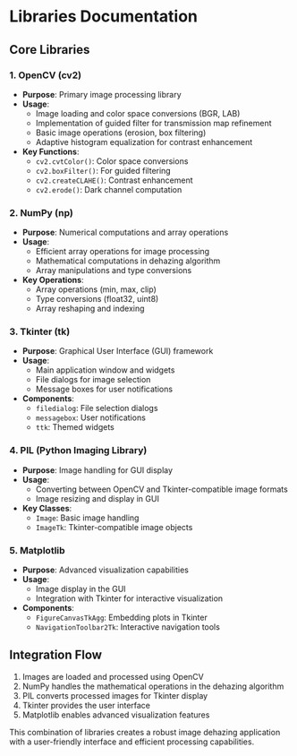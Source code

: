 # Libraries Documentation

## Core Libraries

### 1. OpenCV (cv2)
- **Purpose**: Primary image processing library
- **Usage**: 
  - Image loading and color space conversions (BGR, LAB)
  - Implementation of guided filter for transmission map refinement
  - Basic image operations (erosion, box filtering)
  - Adaptive histogram equalization for contrast enhancement
- **Key Functions**:
  - `cv2.cvtColor()`: Color space conversions
  - `cv2.boxFilter()`: For guided filtering
  - `cv2.createCLAHE()`: Contrast enhancement
  - `cv2.erode()`: Dark channel computation

### 2. NumPy (np)
- **Purpose**: Numerical computations and array operations
- **Usage**:
  - Efficient array operations for image processing
  - Mathematical computations in dehazing algorithm
  - Array manipulations and type conversions
- **Key Operations**:
  - Array operations (min, max, clip)
  - Type conversions (float32, uint8)
  - Array reshaping and indexing

### 3. Tkinter (tk)
- **Purpose**: Graphical User Interface (GUI) framework
- **Usage**:
  - Main application window and widgets
  - File dialogs for image selection
  - Message boxes for user notifications
- **Components**:
  - `filedialog`: File selection dialogs
  - `messagebox`: User notifications
  - `ttk`: Themed widgets

### 4. PIL (Python Imaging Library)
- **Purpose**: Image handling for GUI display
- **Usage**:
  - Converting between OpenCV and Tkinter-compatible image formats
  - Image resizing and display in GUI
- **Key Classes**:
  - `Image`: Basic image handling
  - `ImageTk`: Tkinter-compatible image objects

### 5. Matplotlib
- **Purpose**: Advanced visualization capabilities
- **Usage**:
  - Image display in the GUI
  - Integration with Tkinter for interactive visualization
- **Components**:
  - `FigureCanvasTkAgg`: Embedding plots in Tkinter
  - `NavigationToolbar2Tk`: Interactive navigation tools

## Integration Flow
1. Images are loaded and processed using OpenCV
2. NumPy handles the mathematical operations in the dehazing algorithm
3. PIL converts processed images for Tkinter display
4. Tkinter provides the user interface
5. Matplotlib enables advanced visualization features

This combination of libraries creates a robust image dehazing application with a user-friendly interface and efficient processing capabilities.